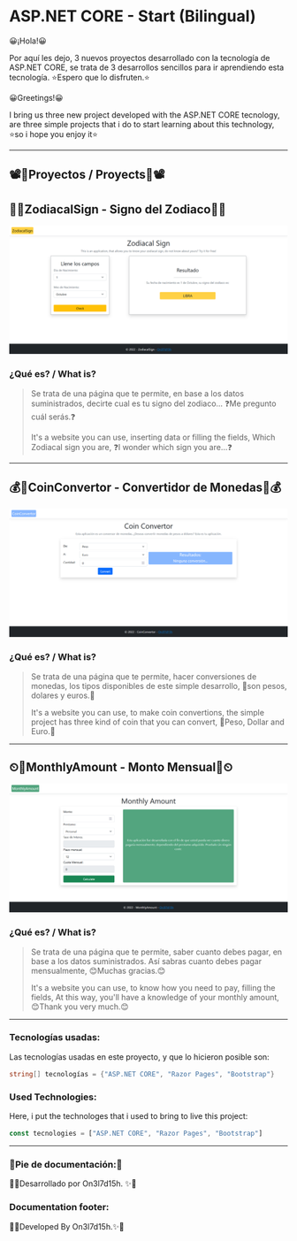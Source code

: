 # ASP.NET CORE - Start (Bilingual)

😀¡Hola!😀

Por aquí les dejo, 3 nuevos proyectos desarrollado con la tecnología de ASP.NET CORE, se trata de 3 desarrollos sencillos para ir aprendiendo esta tecnología. ⭐Espero que lo disfruten.⭐



😀Greetings!😀

I bring us three new project developed with the ASP.NET CORE tecnology, are three simple projects that i do to start learning about this technology, ⭐so i hope you enjoy it⭐



---

## 📽🚀Proyectos / Proyects🚀📽



## 👹🏮ZodiacalSign - Signo del Zodiaco🏮👹

<img title="" src="preview/preview1.png" alt="" width="848">



### ¿Qué es? / What is?

> Se trata de una página que te permite, en base a los datos suministrados, decirte cual es tu signo del zodiaco... ❓Me pregunto cuál serás.❓
> 
> 
> 
> It's a website you can use, inserting data or filling the fields, Which Zodiacal sign you are, ❓I wonder which sign you are...❓

---

## 💰💸CoinConvertor - Convertidor de Monedas💸💰

![](preview\preview2.png)



### ¿Qué es? / What is?

> Se trata de una página que te permite, hacer conversiones de monedas, los tipos disponibles de este simple desarrollo, 🤑son pesos, dolares y euros.🤑
> 
> 
> 
> It's a website you can use, to make coin convertions, the simple project has three kind of coin that you can convert, 🤑Peso, Dollar and Euro.🤑



---

## ⏲💸MonthlyAmount - Monto Mensual💸⏲

![](preview\preview3.png)



### ¿Qué es? / What is?

> Se trata de una página que te permite, saber cuanto debes pagar, en base a los datos suministrados. Así sabras cuanto debes pagar mensualmente, 😊Muchas gracias.😊
> 
> 
> 
> It's a website you can use, to know how you need to pay, filling the fields, At this way, you'll have a knowledge of your monthly amount, 😊Thank you very much.😊

---

### Tecnologías usadas:

Las tecnologías usadas en este proyecto, y que lo hicieron posible son:

```csharp
string[] tecnologías = {"ASP.NET CORE", "Razor Pages", "Bootstrap"}
```

### Used Technologies:

Here, i put the technologes that i used to bring to live this project:

```js
const tecnologies = ["ASP.NET CORE", "Razor Pages", "Bootstrap"]
```

---

### 👣Pie de documentación:👣



🌟✨Desarrollado por On3l7d15h. ✨🌟

### Documentation footer:

🌟✨Developed By On3l7d15h.✨🌟
